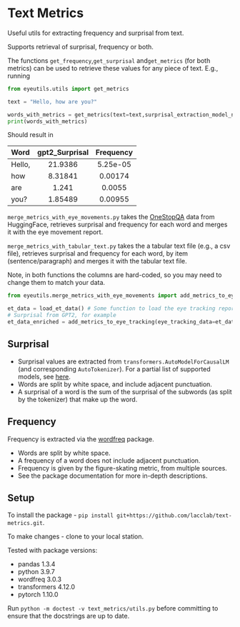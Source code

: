 # Text Metrics

Useful utils for extracting frequency and surprisal from text.

Supports  retrieval of surprisal, frequency or both.

The functions `get_frequency`,`get_surprisal` and`get_metrics` (for both metrics)
can be used to retrieve these values for any piece of text.
 E.g., running

```python
from eyeutils.utils import get_metrics

text = "Hello, how are you?"

words_with_metrics = get_metrics(text=text,surprisal_extraction_model_names=['gpt2']) # Not updated for new API
print(words_with_metrics)
```

Should result in

| Word   |  gpt2_Surprisal  |  Frequency  |
|:-------|:-----------:|:-----------:|
| Hello, |   21.9386   |  5.25e-05   |
| how    |   8.31841   |   0.00174   |
| are    |    1.241    |   0.0055    |
| you?   |   1.85489   |   0.00955   |

`merge_metrics_with_eye_movements.py` takes the [OneStopQA](https://huggingface.co/datasets/onestop_qa) data from HuggingFace,
retrieves surprisal and frequency for each word and merges it with the eye movement report.

`merge_metrics_with_tabular_text.py` takes the a tabular text file (e.g., a csv file),
retrieves surprisal and frequency for each word, by item (sentence/paragraph) and merges it with the tabular text file. 

Note, in both functions the columns are hard-coded, so you may need to change them to match your data.

```python
from eyeutils.merge_metrics_with_eye_movements import add_metrics_to_eye_tracking

et_data = load_et_data() # Some function to load the eye tracking report
# Surprisal from GPT2, for example
et_data_enriched = add_metrics_to_eye_tracking(eye_tracking_data=et_data, surprisal_extraction_model_names=['gpt2'])
```

## Surprisal

- Surprisal values are extracted from  `transformers.AutoModelForCausalLM` (and corresponding `AutoTokenizer`). For a partial list of supported models, see [here](https://huggingface.co/transformers/v3.5.1/model_doc/auto.html#transformers.AutoModelForCausalLM.from_pretrained).
- Words are split by white space, and include adjacent punctuation.
- A surprisal of a word is the sum of the surprisal of the subwords (as split by the tokenizer) that make up the word.

## Frequency

Frequency is extracted via the [wordfreq](https://github.com/rspeer/wordfreq) package.

- Words are split by white space.
- A frequency of a word does not include adjacent punctuation.
- Frequency is given by the figure-skating metric, from multiple sources.
- See the package documentation for more in-depth descriptions.

## Setup

To install the package -
`pip install git+https://github.com/lacclab/text-metrics.git`.

To make changes - clone to your local station.

Tested with package versions:

- pandas 1.3.4
- python 3.9.7
- wordfreq 3.0.3
- transformers 4.12.0
- pytorch 1.10.0

Run `python -m doctest -v text_metrics/utils.py` before committing to ensure that the docstrings are up to date.
